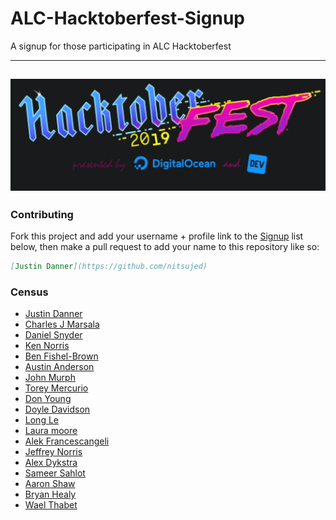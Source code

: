 # ALC-Hacktoberfest-Signup

A signup for those participating in ALC Hacktoberfest

---
![Hacktoberfest-Signup](img/hacktoberfest-2019.PNG "Hacktoberfest-Signup")
---


### Contributing
Fork this project and add your username + profile link to the [Signup](https://github.com/Nitsujed/ALC-Hacktoberfest-Signup#signup) list below, then make a pull request to add your name to this repository like so:

```markdown
[Justin Danner](https://github.com/nitsujed)
```

### Census
 - [Justin Danner](https://github.com/nitsujed)
 - [Charles J Marsala](https://github.com/cmarsala91)
 - [Daniel Snyder](https://github.com/djs42129)
 - [Ken Norris](https://github.com/knorris1999)
 - [Ben Fishel-Brown](https://github.com/schtoom)
 - [Austin Anderson](https://github.com/andersona151)
 - [John Murph](https://github.com/jmurph)
 - [Torey Mercurio](https://github.com/mtmercurio)
 - [Don Young](https://github.com/dyoungalc)
 - [Doyle Davidson](https://github.com/doyledavidson)
 - [Long Le](https://github.com/longble)
 - [Laura moore](https://github.com/lauramoore)
 - [Alek Francescangeli](https://github.com/antisage)
 - [Jeffrey Norris](https://github.com/jeffreydn1161)
 - [Alex Dykstra](https://github.com/sircodesalittle)
 - [Sameer Sahlot](https://github.com/catchmesam)
 - [Aaron Shaw](https://github.com/aaronshaw01)
 - [Bryan Healy](https://github.com/BryanJHealy)
 - [Wael Thabet](https://github.com/wthabet)
